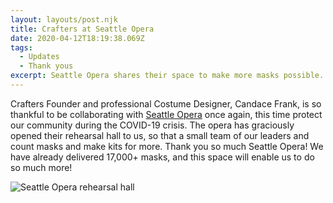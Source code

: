 ```yaml
---
layout: layouts/post.njk
title: Crafters at Seattle Opera
date: 2020-04-12T18:19:38.069Z
tags:
  - Updates
  - Thank yous
excerpt: Seattle Opera shares their space to make more masks possible.
---
```

Crafters Founder and professional Costume Designer, Candace Frank, is so thankful to be collaborating with [Seattle Opera](https://www.seattleopera.org/) once again, this time protect our community during the COVID-19 crisis.  The opera has graciously opened their rehearsal hall to us, so that a small team of our leaders and count masks and make kits for more.  Thank you so much Seattle Opera!  We have already delivered 17,000+ masks, and this space will enable us to do so much more!

![Seattle Opera rehearsal hall](/images/seattle-opera-rehearsal-hall.jpg)